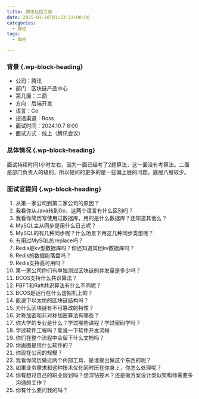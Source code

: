 ```yaml
---
title: 腾讯社招二面
date: 2025-01-10T01:23:23+00:00
categories:
  - 面经
tags:
  - 面经

---
```

### 背景 {.wp-block-heading}

  * 公司：腾讯
  * 部门：区块链产品中心
  * 第几面：二面
  * 方向：后端开发
  * 语言：Go
  * 投递渠道：Boss
  * 面试时间：2024.10.7 8:00
  * 面试方式：线上（腾讯会议）

### 总体情况 {.wp-block-heading}

面试持续时间1小时左右，因为一面已经考了2题算法，这一面没有考算法。二面是部门负责人的级别，所以提问的更多的是一些偏上层的问题，底层八股较少。

### 面试官提问 {.wp-block-heading}

  1. 从第一家公司到第二家公司的原因？
  2. 我看你从Java转到Go，这两个语言有什么区别吗？
  3. 我看你简历写使用过数据库，用的是什么数据库？还知道其他么？
  4. MySQL主从同步是用什么日志呢？
  5. MySQL的有几种同步呢？什么场景下用这几种同步类型呢？
  6. 有用过MySQL的replace吗？
  7. Redis是kv型数据库吗？你还知道其他kv数据库吗？
  8. Redis的数据能落盘吗？
  9. Redis支持高可用吗？
 10. 第一家公司你们有单独测过区块链的并发量是多少吗？
 11. BCOS支持什么共识算法？
 12. PBFT和Raft共识算法有什么不同呢？
 13. BCOS是运行在什么虚拟机上的？
 14. 能说下以太坊的区块链结构吗？
 15. 为什么区块链有不可篡改的特性？
 16. 对称加密和非对称加密算法有哪些？
 17. 你大学的专业是什么？学过哪些课程？学过密码学吗？
 18. 学过软件工程吗？能说一下软件开发流程
 19. 你们在整个流程中会留下什么文档吗？
 20. 你画图是用什么软件的？
 21. 你现在公司的规模？
 22. 我看你简历做过两个内部工具，是谁提出做这个东西的呢？
 23. 如果业务需求和这种技术优化同时压在你身上，你怎么处理呢？
 24. 你有想过自己的职业规划吗？想深钻技术？还是做方案设计类似架构师需要多沟通的工作？
 25. 你有什么要问我的吗？